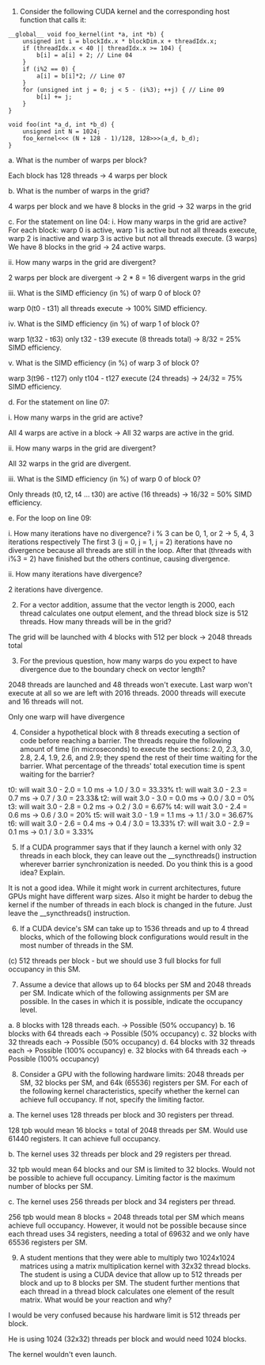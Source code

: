 1. Consider the following CUDA kernel and the corresponding host function that calls it:

```
__global__ void foo_kernel(int *a, int *b) {
    unsigned int i = blockIdx.x * blockDim.x + threadIdx.x;
    if (threadIdx.x < 40 || threadIdx.x >= 104) {
        b[i] = a[i] + 2; // Line 04
    }
    if (i%2 == 0) {
        a[i] = b[i]*2; // Line 07
    }
    for (unsigned int j = 0; j < 5 - (i%3); ++j) { // Line 09
        b[i] += j;
    }
}

void foo(int *a_d, int *b_d) {
    unsigned int N = 1024;
    foo_kernel<<< (N + 128 - 1)/128, 128>>>(a_d, b_d);
}
```

a. What is the number of warps per block?

Each block has 128 threads -> 4 warps per block

b. What is the number of warps in the grid?

4 warps per block and we have 8 blocks in the grid -> 32 warps in the grid

c. For the statement on line 04:
i. How many warps in the grid are active?
For each block:  warp 0 is active, warp 1 is active but not all threads execute, warp 2 is inactive and warp 3 is active but not all threads execute. (3 warps)
We have 8 blocks in the grid -> 24 active warps.

ii. How many warps in the grid are divergent?

2 warps per block are divergent -> 2 * 8 = 16 divergent warps in the grid

iii. What is the SIMD efficiency (in %) of warp 0 of block 0?

warp 0(t0 - t31) all threads execute -> 100% SIMD efficiency.

iv. What is the SIMD efficiency (in %) of warp 1 of block 0?

warp 1(t32 - t63) only t32 - t39 execute  (8 threads total) -> 8/32 = 25% SIMD efficiency.

v. What is the SIMD efficiency (in %) of warp 3 of block 0?

warp 3(t96 - t127) only t104 - t127 execute (24 threads) -> 24/32 = 75% SIMD efficiency.

d. For the statement on line 07:

i. How many warps in the grid are active?

All 4 warps are active in a block -> All 32 warps are active in the grid.

ii. How many warps in the grid are divergent?

All 32 warps in the grid are divergent.

iii. What is the SIMD efficiency (in %) of warp 0 of block 0?

Only threads (t0, t2, t4 ... t30) are active (16 threads) -> 16/32 = 50% SIMD efficiency.

e. For the loop on line 09:

i. How many iterations have no divergence?
i % 3 can be 0, 1, or 2 -> 5, 4, 3 iterations respectively
The first 3 (j = 0, j = 1, j = 2) iterations have no divergence because all threads are still in the loop. After that (threads with i%3 = 2) have finished but the others continue, causing divergence. 

ii. How many iterations have divergence?

2 iterations have divergence.

2. For a vector addition, assume that the vector length is 2000, each thread calculates one output element, and the thread block size is 512 threads. How many threads will be in the grid?

The grid will be launched with 4 blocks with 512 per block -> 2048 threads total

3. For the previous question, how many warps do you expect to have divergence due to the boundary check on vector length?

2048 threads are launched and 48 threads won't execute. Last warp won't execute at all so we are left with 2016 threads. 2000 threads will execute and 16 threads will not.

Only one warp will have divergence

4. Consider a hypothetical block with 8 threads executing a section of code before reaching a barrier. The threads require the following amount of time (in microseconds) to execute the sections: 2.0, 2.3, 3.0, 2.8, 2.4, 1.9, 2.6, and 2.9; they spend the rest of their time waiting for the barrier. What percentage of the threads' total execution time is spent waiting for the barrier?

t0: will wait 3.0 - 2.0 = 1.0 ms -> 1.0 / 3.0 = 33.33%
t1: will wait 3.0 - 2.3 = 0.7 ms -> 0.7 / 3.0 = 23.33&
t2: will wait 3.0 - 3.0 = 0.0 ms -> 0.0 / 3.0 = 0%
t3: will wait 3.0 - 2.8 = 0.2 ms -> 0.2 / 3.0 = 6.67%
t4: will wait 3.0 - 2.4 = 0.6 ms -> 0.6 / 3.0 = 20%
t5: will wait 3.0 - 1.9 = 1.1 ms -> 1.1 / 3.0 = 36.67%
t6: will wait 3.0 - 2.6 = 0.4 ms -> 0.4 / 3.0 = 13.33%
t7: will wait 3.0 - 2.9 = 0.1 ms -> 0.1 / 3.0 = 3.33%

5. If a CUDA programmer says that if they launch a kernel with only 32 threads in each block, they can leave out the __syncthreads() instruction wherever barrier synchronization is needed. Do you think this is a good idea? Explain.

It is not a good idea. While it might work in current architectures, future GPUs might have different warp sizes. Also it might be harder to debug the kernel if the number of threads in each block is changed in the future. Just leave the __syncthreads() instruction.

6. If a CUDA device's SM can take up to 1536 threads and up to 4 thread blocks, which of the following block configurations would result in the most number of threads in the SM.

(c) 512 threads per block - but we should use 3 full blocks for full occupancy in this SM.

7. Assume a device that allows up to 64 blocks per SM and 2048 threads per SM. Indicate which of the following assignments per SM are possible. In the cases in which it is possible, indicate the occupancy level.

a. 8 blocks with 128 threads each. -> Possible (50% occupancy)
b. 16 blocks with 64 threads each -> Possible (50% occupancy)
c. 32 blocks with 32 threads each -> Possible (50% occupancy)
d. 64 blocks with 32 threads each -> Possible (100% occupancy)
e. 32 blocks with 64 threads each -> Possible (100% occupancy)

8. Consider a GPU with the following hardware limits: 2048 threads per SM, 32 blocks per SM, and 64k (65536) registers per SM. For each of the following kernel characteristics, specify whether the kernel can achieve full occupancy. If not, specify the limiting factor.

a. The kernel uses 128 threads per block and 30 registers per thread.

128 tpb would mean 16 blocks = total of 2048 threads per SM. Would use 61440 registers. It can achieve full occupancy.

b. The kernel uses 32 threads per block and 29 registers per thread.

32 tpb would mean 64 blocks and our SM is limited to 32 blocks. Would not be possible to achieve full occupancy. Limiting factor is the maximum number of blocks per SM.

c. The kernel uses 256 threads per block and 34 registers per thread.

256 tpb would mean 8 blocks = 2048 threads total per SM which means achieve full occupancy. However, it would not be possible because since each thread uses 34 registers, needing a total of 69632 and we only have 65536 registers per SM.

9. A student mentions that they were able to multiply two 1024x1024 matrices using a matrix multiplication kernel with 32x32 thread blocks. The student is using a CUDA device that allow up to 512 threads per block and up to 8 blocks per SM. The student further mentions that each thread in a thread block calculates one element of the result matrix. What would be your reaction and why?

I would be very confused because his hardware limit is 512 threads per block. 

He is using 1024 (32x32) threads per block and would need 1024 blocks.

The kernel wouldn't even launch.












